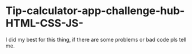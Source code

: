 # Tip-calculator-app-challenge-hub-HTML-CSS-JS-
I did my best for this thing, if there are some problems or bad code pls tell me.
